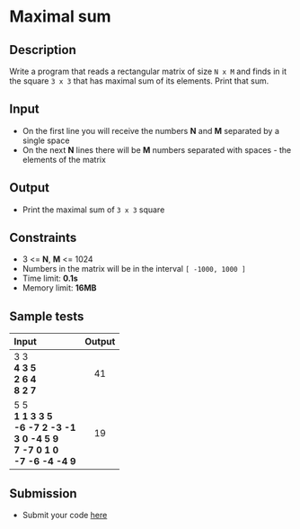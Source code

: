 # Maximal sum

## Description
Write a program that reads a rectangular matrix of size `N x M` and finds in it the square `3 x 3` that has maximal sum of its elements.
Print that sum.

## Input
- On the first line you will receive the numbers **N** and **M** separated by a single space
- On the next **N** lines there will be **M** numbers separated with spaces - the elements of the matrix

## Output
- Print the maximal sum of `3 x 3` square

## Constraints
- 3 <= **N**, **M** <= 1024
- Numbers in the matrix will be in the interval `[ -1000, 1000 ]`
- Time limit: **0.1s**
- Memory limit: **16MB**

## Sample tests

| Input | Output |
|:------|:------:|
| 3 3<br>**4 3 5<br>2 6 4<br>8 2 7** | 41 | 
| 5 5<br>**1 1 3 3 5<br>-6 -7 2 -3 -1<br>3 0 -4 5 9<br>7 -7 0 1 0<br>-7 -6 -4 -4 9** | 19 |

## Submission
- Submit your code [here](http://bgcoder.com/Contests/Practice/Index/466#1)
